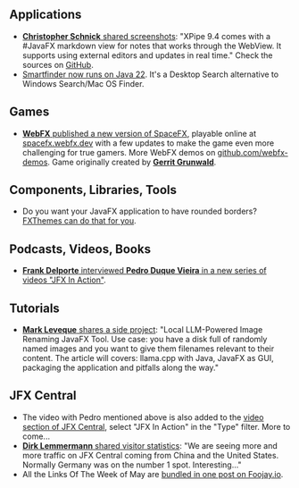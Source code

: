 ## Applications

* [**Christopher Schnick** shared screenshots](https://x.com/crschnick/status/1797531650576048147): "XPipe 9.4 comes with a #JavaFX markdown view for notes that works through the WebView. It supports using external editors and updates in real time." Check the sources on [GitHub](https://github.com/xpipe-io/xpipe).
* [Smartfinder now runs on Java 22](https://x.com/SerendigityInfo/status/1797164327763357725). It's a Desktop Search alternative to Windows Search/Mac OS Finder.

## Games

* [**WebFX** published a new version of SpaceFX](https://x.com/WebFXProject/status/1797963817659600978), playable online at [spacefx.webfx.dev](https://spacefx.webfx.dev) with a few updates to make the game even more challenging for true gamers. More WebFX demos on [github.com/webfx-demos](https://github.com/webfx-demos). Game originally created by [**Gerrit Grunwald**](https://x.com/hansolo_).

## Components, Libraries, Tools

* Do you want your JavaFX application to have rounded borders? [FXThemes can do that for you](https://x.com/P_Duke/status/1797614063289274570).

## Podcasts, Videos, Books

* [**Frank Delporte** interviewed **Pedro Duque Vieira** in a new series of videos "JFX In Action"](https://webtechie.be/post/2024-06-05-jfxinaction-pedro-duque-vieira-duke/).

## Tutorials

* [**Mark Leveque** shares a side project](https://www.linkedin.com/pulse/side-project-local-llm-powered-image-renaming-tool-marc-leveque-sdkfe/): "Local LLM-Powered Image Renaming JavaFX Tool. Use case: you have a disk full of randomly named images and you want to give them filenames relevant to their content. The article will covers: llama.cpp with Java, JavaFX as GUI, packaging the application and pitfalls along the way."

## JFX Central

* The video with Pedro mentioned above is also added to the [video section of JFX Central](https://www.jfx-central.com/videos), select "JFX In Action" in the "Type" filter. More to come...
* [**Dirk Lemmermann** shared visitor statistics](https://x.com/dlemmermann/status/1798688644133486973): "We are seeing more and more traffic on JFX Central coming from China and the United States. Normally Germany was on the number 1 spot. Interesting..."
* All the Links Of The Week of May are [bundled in one post on Foojay.io](https://foojay.io/today/javafx-links-of-may-2024/).
